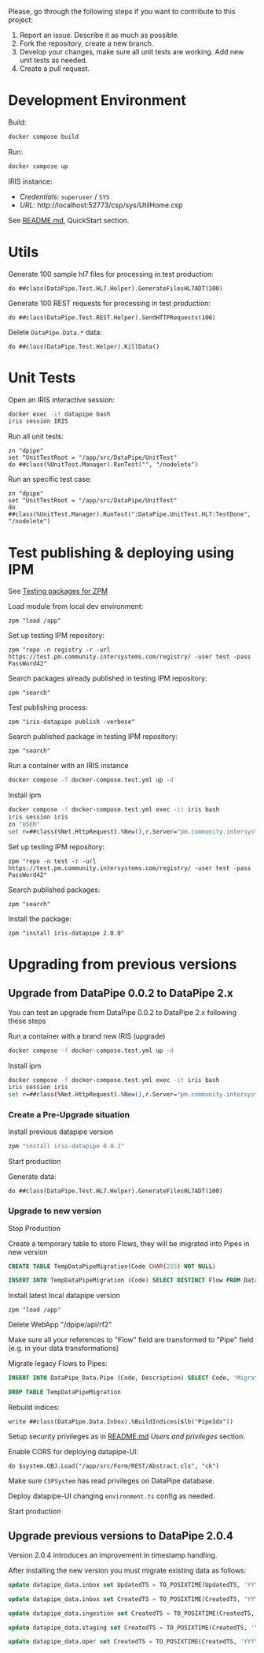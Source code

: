 
Please, go through the following steps if you want to contribute to this project:

1. Report an issue. Describe it as much as possible.
2. Fork the repository, create a new branch.
3. Develop your changes, make sure all unit tests are working. Add new unit tests as needed.
4. Create a pull request.

# Development Environment
Build:
```bash
docker compose build
```

Run:
```bash
docker compose up
```

IRIS instance:
* *Credentials*: `superuser` / `SYS`
* *URL*: http://localhost:52773/csp/sys/UtilHome.csp

See [README.md](./README.md), QuickStart section.

# Utils
Generate 100 sample hl7 files for processing in test production:
```objectscript
do ##class(DataPipe.Test.HL7.Helper).GenerateFilesHL7ADT(100)
```

Generate 100 REST requests for processing in test production:
```objectscript
do ##class(DataPipe.Test.REST.Helper).SendHTTPRequests(100)
```

Delete `DataPipe.Data.*` data:
```objectscript
do ##class(DataPipe.Test.Helper).KillData()
```

# Unit Tests
Open an IRIS interactive session:
```bash
docker exec -it datapipe bash
iris session IRIS
```

Run all unit tests:
```objectscript
zn "dpipe"
set ^UnitTestRoot = "/app/src/DataPipe/UnitTest"
do ##class(%UnitTest.Manager).RunTest("", "/nodelete")
```

Run an specific test case:
```objectscript
zn "dpipe"
set ^UnitTestRoot = "/app/src/DataPipe/UnitTest"
do ##class(%UnitTest.Manager).RunTest(":DataPipe.UnitTest.HL7:TestDone", "/nodelete")
```

# Test publishing & deploying using IPM
See [Testing packages for ZPM](https://community.intersystems.com/post/testing-packages-zpm)

Load module from local dev environment:
```objectscript
zpm "load /app"
```

Set up testing IPM repository:
```objectscript
zpm "repo -n registry -r -url https://test.pm.community.intersystems.com/registry/ -user test -pass PassWord42"
```

Search packages already published in testing IPM repository:
```objectscript
zpm "search"
```

Test publishing process:
```objectscript
zpm "iris-datapipe publish -verbose"
```

Search published package in testing IPM repository:
```objectscript
zpm "search"
```

Run a container with an IRIS instance
```bash
docker compose -f docker-compose.test.yml up -d
```

Install ipm
```bash
docker compose -f docker-compose.test.yml exec -it iris bash
iris session iris
zn "USER"
set r=##class(%Net.HttpRequest).%New(),r.Server="pm.community.intersystems.com",r.SSLConfiguration="ISC.FeatureTracker.SSL.Config" d r.Get("/packages/zpm/latest/installer"),$system.OBJ.LoadStream(r.HttpResponse.Data,"c")
```

Set up testing IPM repository:
```objectscript
zpm "repo -n test -r -url https://test.pm.community.intersystems.com/registry/ -user test -pass PassWord42"
```

Search published packages:
```objectscript
zpm "search"
```

Install the package:
```objectscript
zpm "install iris-datapipe 2.0.0"
```

# Upgrading from previous versions

## Upgrade from DataPipe 0.0.2 to DataPipe 2.x

You can test an upgrade from DataPipe 0.0.2 to DataPipe 2.x following these steps

Run a container with a brand new IRIS (upgrade)
```bash
docker compose -f docker-compose.test.yml up -d
```

Install ipm
```bash
docker compose -f docker-compose.test.yml exec -it iris bash
iris session iris
set r=##class(%Net.HttpRequest).%New(),r.Server="pm.community.intersystems.com",r.SSLConfiguration="ISC.FeatureTracker.SSL.Config" d r.Get("/packages/zpm/latest/installer"),$system.OBJ.LoadStream(r.HttpResponse.Data,"c")
```

### Create a Pre-Upgrade situation
Install previous datapipe version
```bash
zpm "install iris-datapipe 0.0.2"
```

Start production

Generate data:
```objectscript
do ##class(DataPipe.Test.HL7.Helper).GenerateFilesHL7ADT(100)
```

### Upgrade to new version

Stop Production

Create a temporary table to store Flows, they will be migrated into Pipes in new version
```sql
CREATE TABLE TempDataPipeMigration(Code CHAR(255) NOT NULL)
```
```sql
INSERT INTO TempDataPipeMigration (Code) SELECT DISTINCT Flow FROM DataPipe_Data.Inbox
```

Install latest local datapipe version
```objectscript
zpm "load /app"
```

Delete WebApp "/dpipe/api/rf2"

Make sure all your references to "Flow" field are transformed to "Pipe" field (e.g. in your data transformations)

Migrate legacy Flows to Pipes:
```sql
INSERT INTO DataPipe_Data.Pipe (Code, Description) SELECT Code, 'Migrated' FROM TempDataPipeMigration
```

```sql
DROP TABLE TempDataPipeMigration
```

Rebuild indices:
```objectscript
write ##class(DataPipe.Data.Inbox).%BuildIndices($lb("PipeIdx"))
```

Setup security privileges as in [README.md](./README.md) *Users and privileges* section.

Enable CORS for deploying datapipe-UI:
```objectscript
do $system.OBJ.Load("/app/src/Form/REST/Abstract.cls", "ck") 
```

Make sure `CSPSystem` has read privileges on DataPipe database.

Deploy datapipe-UI changing `environment.ts` config as needed.

Start production

## Upgrade previous versions to DataPipe 2.0.4

Version 2.0.4 introduces an improvement in timestamp handling.

After installing the new version you must migrate existing data as follows:

```sql
update datapipe_data.inbox set UpdatedTS = TO_POSIXTIME(UpdatedTS, 'YYYY-MM-DD HH24:MI:SS') 
```

```sql
update datapipe_data.inbox set CreatedTS = TO_POSIXTIME(CreatedTS, 'YYYY-MM-DD HH24:MI:SS') 
```

```sql
update datapipe_data.ingestion set CreatedTS = TO_POSIXTIME(CreatedTS, 'YYYY-MM-DD HH24:MI:SS') 
```

```sql
update datapipe_data.staging set CreatedTS = TO_POSIXTIME(CreatedTS, 'YYYY-MM-DD HH24:MI:SS') 
```

```sql
update datapipe_data.oper set CreatedTS = TO_POSIXTIME(CreatedTS, 'YYYY-MM-DD HH24:MI:SS') 
```
